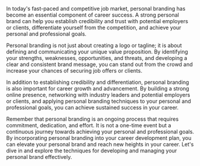 
In today's fast-paced and competitive job market, personal branding has become an essential component of career success. A strong personal brand can help you establish credibility and trust with potential employers or clients, differentiate yourself from the competition, and achieve your personal and professional goals.

Personal branding is not just about creating a logo or tagline; it is about defining and communicating your unique value proposition. By identifying your strengths, weaknesses, opportunities, and threats, and developing a clear and consistent brand message, you can stand out from the crowd and increase your chances of securing job offers or clients.

In addition to establishing credibility and differentiation, personal branding is also important for career growth and advancement. By building a strong online presence, networking with industry leaders and potential employers or clients, and applying personal branding techniques to your personal and professional goals, you can achieve sustained success in your career.

Remember that personal branding is an ongoing process that requires commitment, dedication, and effort. It is not a one-time event but a continuous journey towards achieving your personal and professional goals. By incorporating personal branding into your career development plan, you can elevate your personal brand and reach new heights in your career. Let's dive in and explore the techniques for developing and managing your personal brand effectively.
